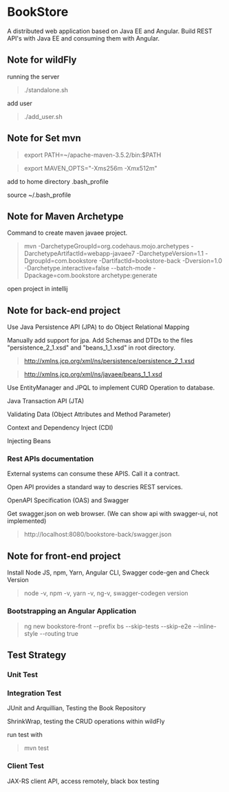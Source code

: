 # BookStore
A distributed web application based on Java EE and Angular. Build REST API's with Java EE and consuming them with Angular.

## Note for wildFly
running the server

>./standalone.sh

add user

>./add_user.sh

## Note for Set mvn
> export PATH=~/apache-maven-3.5.2/bin:$PATH

> export MAVEN_OPTS="-Xms256m -Xmx512m"

add to home directory .bash_profile

source ~/.bash_profile

## Note for Maven Archetype

Command to create maven javaee project.

>mvn -DarchetypeGroupId=org.codehaus.mojo.archetypes -DarchetypeArtifactId=webapp-javaee7 -DarchetypeVersion=1.1 -DgroupId=com.bookstore -DartifactId=bookstore-back -Dversion=1.0 -Darchetype.interactive=false --batch-mode -Dpackage=com.bookstore archetype:generate

open project in intellij

## Note for back-end project

Use Java Persistence API (JPA) to do Object Relational Mapping

Manually add support for jpa. Add Schemas and DTDs to the files "persistence_2_1.xsd" and "beans_1_1.xsd" in root directory.

>http://xmlns.jcp.org/xml/ns/persistence/persistence_2_1.xsd

>http://xmlns.jcp.org/xml/ns/javaee/beans_1_1.xsd

Use EntityManager and JPQL to implement CURD Operation to database.

Java Transaction API (JTA)

Validating Data (Object Attributes and Method Parameter)

Context and Dependency Inject (CDI)

Injecting Beans

### Rest APIs documentation
External systems can consume these APIS. Call it a contract.

Open API provides a standard way to descries REST services.

OpenAPI Specification (OAS) and Swagger

Get swagger.json on web browser. (We can show api with swagger-ui, not implemented)

>http://localhost:8080/bookstore-back/swagger.json

## Note for front-end project

Install Node JS, npm, Yarn, Angular CLI, Swagger code-gen and Check Version

>node -v, npm -v, yarn -v, ng-v, swagger-codegen version

### Bootstrapping an Angular Application

> ng new bookstore-front --prefix bs --skip-tests --skip-e2e --inline-style --routing true

## Test Strategy

### Unit Test

### Integration Test
JUnit and Arquillian, Testing the Book Repository

ShrinkWrap, testing the CRUD operations within wildFly

run test with
>mvn test

### Client Test
JAX-RS client API, access remotely, black box testing

